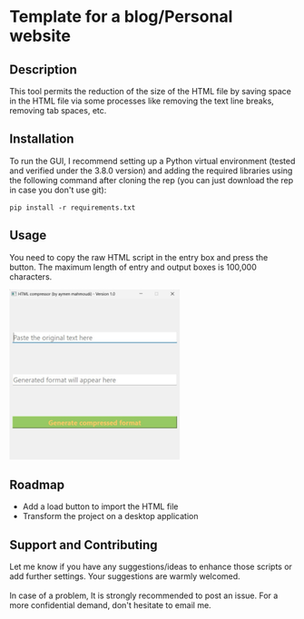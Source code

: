 # Template for a blog/Personal website

## Description
This tool permits the reduction of the size of the HTML file by saving space in the HTML file via some processes like removing the text line breaks, removing tab spaces, etc.

## Installation
To run the GUI, I recommend setting up a Python virtual environment (tested and verified under the 3.8.0 version) and adding the required libraries using the following command after cloning the rep (you can just download the rep in case you don't use git):
```console
pip install -r requirements.txt
```
## Usage
You need to copy the raw HTML script in the entry box and press the button. The maximum length of entry and output boxes is 100,000 characters.

<img src="screenshot_app.png" alt="screenshot_app.png" style="width:300px;height:300px;"> 

## Roadmap
 <ul>
  <li>Add a load button to import the HTML file</li>
  <li>Transform the project on a desktop application</li>
</ul> 

## Support and Contributing
Let me know if you have any suggestions/ideas to enhance those scripts or add further settings. Your suggestions are warmly welcomed.
<br><br>
In case of a problem, It is strongly recommended to post an issue. For a more confidential demand, don't hesitate to email me.



